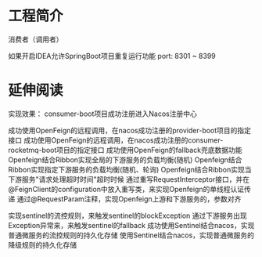 # 工程简介
消费者（调用者）

如果开启IDEA允许SpringBoot项目重复运行功能
port:
8301 ~ 8399
# 延伸阅读
实现效果：
consumer-boot项目成功注册进入Nacos注册中心

成功使用OpenFeign的远程调用，在nacos成功注册的provider-boot项目的指定接口
成功使用OpenFeign的远程调用，在nacos成功注册的consumer-rocketmq-boot项目的指定接口
成功使用OpenFeign的fallback兜底数据功能
Openfeign结合Ribbon实现全局的下游服务的负载均衡(随机)
Openfeign结合Ribbon实现指定下游服务的负载均衡(随机、轮询)
Openfeign结合Ribbon实现当下游服务"请求处理超时时间"超时时候
通过重写RequestInterceptor接口，并在@FeignClient的configuration中放入重写类，来实现Openfeign的单线程认证传递
通过@RequestParam注释，实现Openfeign上游和下游服务的，参数对齐

实现sentinel的流控规则，来触发sentinel的blockException
通过下游服务出现Exception异常来，来触发sentinel的fallback
成功使用Sentinel结合nacos，实现普通微服务的流控规则的持久化存储
使用Sentinel结合nacos，实现普通微服务的降级规则的持久化存储